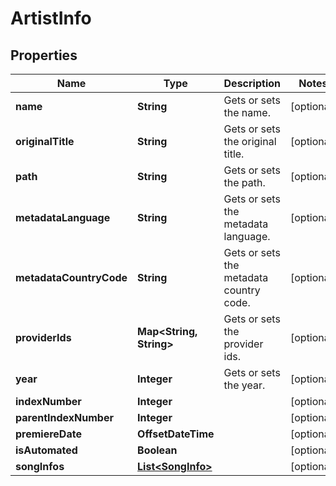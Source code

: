 

# ArtistInfo


## Properties

| Name | Type | Description | Notes |
|------------ | ------------- | ------------- | -------------|
|**name** | **String** | Gets or sets the name. |  [optional] |
|**originalTitle** | **String** | Gets or sets the original title. |  [optional] |
|**path** | **String** | Gets or sets the path. |  [optional] |
|**metadataLanguage** | **String** | Gets or sets the metadata language. |  [optional] |
|**metadataCountryCode** | **String** | Gets or sets the metadata country code. |  [optional] |
|**providerIds** | **Map&lt;String, String&gt;** | Gets or sets the provider ids. |  [optional] |
|**year** | **Integer** | Gets or sets the year. |  [optional] |
|**indexNumber** | **Integer** |  |  [optional] |
|**parentIndexNumber** | **Integer** |  |  [optional] |
|**premiereDate** | **OffsetDateTime** |  |  [optional] |
|**isAutomated** | **Boolean** |  |  [optional] |
|**songInfos** | [**List&lt;SongInfo&gt;**](SongInfo.md) |  |  [optional] |



